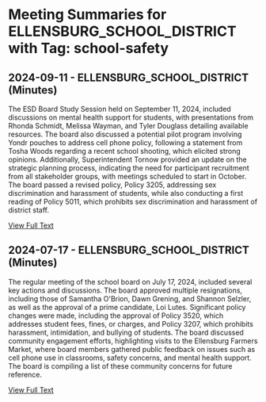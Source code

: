 # Meeting Summaries for ELLENSBURG_SCHOOL_DISTRICT with Tag: school-safety

## 2024-09-11 - ELLENSBURG_SCHOOL_DISTRICT (Minutes)

The ESD Board Study Session held on September 11, 2024, included discussions on mental health support for students, with presentations from Rhonda Schmidt, Melissa Wayman, and Tyler Douglass detailing available resources. The board also discussed a potential pilot program involving Yondr pouches to address cell phone policy, following a statement from Tosha Woods regarding a recent school shooting, which elicited strong opinions. Additionally, Superintendent Tornow provided an update on the strategic planning process, indicating the need for participant recruitment from all stakeholder groups, with meetings scheduled to start in October. The board passed a revised policy, Policy 3205, addressing sex discrimination and harassment of students, while also conducting a first reading of Policy 5011, which prohibits sex discrimination and harassment of district staff.

[View Full Text](https://raw.githubusercontent.com/VoronoiPerspectives/WashingtonStateSchoolBoardExplorer/refs/heads/main/data/countries/usa/states/wa/counties/kittitas/school_boards/ellensburg_school_district/2024/2024-09-11-minutes.txt)

## 2024-07-17 - ELLENSBURG_SCHOOL_DISTRICT (Minutes)

The regular meeting of the school board on July 17, 2024, included several key actions and discussions. The board approved multiple resignations, including those of Samantha O'Brion, Dawn Grening, and Shannon Selzler, as well as the approval of a prime candidate, Loi Lutes. Significant policy changes were made, including the approval of Policy 3520, which addresses student fees, fines, or charges, and Policy 3207, which prohibits harassment, intimidation, and bullying of students. The board discussed community engagement efforts, highlighting visits to the Ellensburg Farmers Market, where board members gathered public feedback on issues such as cell phone use in classrooms, safety concerns, and mental health support. The board is compiling a list of these community concerns for future reference.

[View Full Text](https://raw.githubusercontent.com/VoronoiPerspectives/WashingtonStateSchoolBoardExplorer/refs/heads/main/data/countries/usa/states/wa/counties/kittitas/school_boards/ellensburg_school_district/2024/2024-07-17-minutes.txt)

